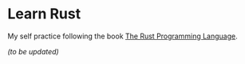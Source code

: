 # Learn Rust
My self practice following the book [The Rust Programming Language](https://doc.rust-lang.org/book/title-page.html).

*(to be updated)*